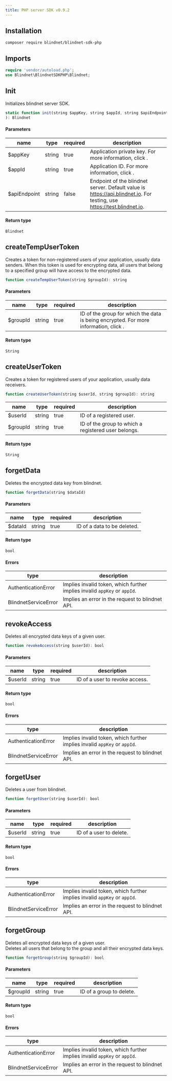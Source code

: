 ```yaml
---
title: PHP server SDK v0.9.2
---
```


## Installation

```console 
composer require blindnet/blindnet-sdk-php
```

## Imports
```php linenums="1"
require 'vendor/autoload.php';
use Blindnet\BlindnetSDKPHP\Blindnet;
```

## Init
Initializes blindnet server SDK.

```js
static function init(string $appKey, string $appId, string $apiEndpoint = 'https://api.blindnet.io'
): Blindnet
```

#### Parameters
name | type | required | description
---- | ---- | -------- | -----------
$appKey |  string | true | Application private key. For more information, click <here>.
$appId | string | true | Application ID. For more information, click <here>.
$apiEndpoint | string | false | Endpoint of the blindnet server. Default value is https://api.blindnet.io. For testing, use https://test.blindnet.io.

#### Return type
`Blindnet`

## createTempUserToken
Creates a token for non-registered users of your application, usually data senders.
When this token is used for encrypting data, all users that belong to a specified group will have access to the encrypted data.

```js
function createTempUserToken(string $groupId): string
```

#### Parameters
name | type | required | description
---- | ---- | -------- | -----------
$groupId | string | true | ID of the group for which the data is being encrypted. For more information, click <here>.

#### Return type
`String`

## createUserToken
Creates a token for registered users of your application, usually data receivers.

```js
function createUserToken(string $userId, string $groupId): string
```

name | type | required | description
---- | ---- | -------- | -----------
$userId | string | true | ID of a registered user.
$groupId | string | true | ID of the group to which a registered user belongs.

#### Return type
`String`

## forgetData
Deletes the encrypted data key from blindnet.

```js
function forgetData(string $dataId)
```

#### Parameters
name | type | required | description
---- | ---- | -------- | -----------
$dataId | string | true | ID of a data to be deleted.

#### Return type
`bool`

#### Errors
type | description
---- | -----------
AuthenticationError | Implies invalid token, which further implies invalid `appKey` or `appId`.
BlindnetServiceError | Implies an error in the request to blindnet API.

## revokeAccess
Deletes all encrypted data keys of a given user.

```js
function revokeAccess(string $userId): bool
```

#### Parameters
name | type | required | description
---- | ---- | -------- | -----------
$userId | string | true | ID of a user to revoke access.

#### Return type
`bool`

#### Errors
type | description
---- | -----------
AuthenticationError | Implies invalid token, which further implies invalid `appKey` or `appId`.
BlindnetServiceError | Implies an error in the request to blindnet API.

## forgetUser
Deletes a user from blindnet.

```js
function forgetUser(string $userId): bool
```

#### Parameters
name | type | required | description
---- | ---- | -------- | -----------
$userId | string | true | ID of a user to delete.

#### Return type
`bool`

#### Errors
type | description
---- | -----------
AuthenticationError | Implies invalid token, which further implies invalid `appKey` or `appId`.
BlindnetServiceError | Implies an error in the request to blindnet API.

## forgetGroup
Deletes all encrypted data keys of a given user.  
Deletes all users that belong to the group and all their encrypted data keys.

```js
function forgetGroup(string $groupId): bool
```

#### Parameters
name | type | required | description
---- | ---- | -------- | -----------
$groupId | string | true | ID of a group to delete.

#### Return type
`bool`

#### Errors
type | description
---- | -----------
AuthenticationError | Implies invalid token, which further implies invalid `appKey` or `appId`.
BlindnetServiceError | Implies an error in the request to blindnet API.
